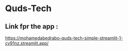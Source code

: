 # Quds-Tech

## Link fpr the app :
https://mohamedabedrabo-quds-tech-simple-streamlit-1-cy91nz.streamlit.app/
